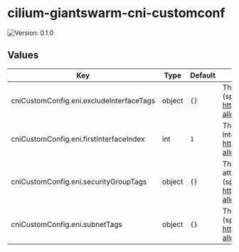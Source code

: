 # cilium-giantswarm-cni-customconf

![Version: 0.1.0](https://img.shields.io/badge/Version-0.1.0-informational?style=flat-square)

## Values

| Key | Type | Default | Description |
|-----|------|---------|-------------|
| cniCustomConfig.eni.excludeInterfaceTags | object | `{}` | The tags used to exclude interfaces from IP allocation. (spec.eni.exclude-interface-tags) See https://docs.cilium.io/en/stable/network/concepts/ipam/eni/#eni-allocation-parameters |
| cniCustomConfig.eni.firstInterfaceIndex | int | `1` | The index of the first ENI to use for IP allocation. (spec.eni.first-interface-index) See https://docs.cilium.io/en/stable/network/concepts/ipam/eni/#eni-allocation-parameters |
| cniCustomConfig.eni.securityGroupTags | object | `{}` | The list tags which will be used to filter the security groups to attach to any ENI that is created and attached to the instance. (spec.eni.security-group-tags) See https://docs.cilium.io/en/stable/network/concepts/ipam/eni/#eni-allocation-parameters |
| cniCustomConfig.eni.subnetTags | object | `{}` | The tags used to select the AWS subnets for IP allocation. (spec.eni.subnet-tags) See https://docs.cilium.io/en/stable/network/concepts/ipam/eni/#eni-allocation-parameters |

